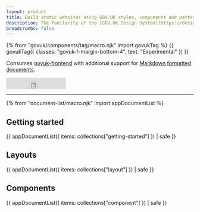 ```yaml
---
layout: product
title: Build static websites using GOV.UK styles, components and patterns
description: The familarity of the [GOV.UK Design System](https://design-system.service.gov.uk) combined with the simplicity of the [Eleventy](https://www.11ty.io) static site generator.
breadcrumbs: false
---
```

{% from "govuk/components/tag/macro.njk" import govukTag %}
{{ govukTag({
  classes: "govuk-!-margin-bottom-4",
  text: "Experimental"
}) }}

Consumes [govuk-frontend](https://github.com/alphagov/govuk-frontend) with additional support for [Markdown formatted documents](/docs/markdown).

<iframe src="https://ghbtns.com/github-btn.html?user=paulrobertlloyd&repo=govuk-11ty&type=star&count=true&size=large" frameborder="0" scrolling="0" width="160px" height="30px"></iframe>

<hr class="govuk-section-break govuk-section-break--visible">

{% from "document-list/macro.njk" import appDocumentList %}
<div class="govuk-grid-row">
  <section class="govuk-grid-column-one-third">
    <h2 class="govuk-heading-l govuk-!-font-size-27">Getting started</h2>
    {{ appDocumentList({
      items: collections["getting-started"]
    }) | safe }}
  </section>

  <section class="govuk-grid-column-one-third">
    <h2 class="govuk-heading-l govuk-!-font-size-27">Layouts</h2>
    {{ appDocumentList({
      items: collections["layout"]
    }) | safe }}
  </section>

  <section class="govuk-grid-column-one-third">
    <h2 class="govuk-heading-l govuk-!-font-size-27">Components</h2>
    {{ appDocumentList({
      items: collections["component"]
    }) | safe }}
  </section>
</div>
